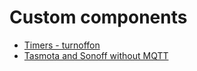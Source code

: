 # Custom components

- [Timers - turnoffon](https://github.com/JiriKursky/Custom_components/tree/master/turnoffon)
- [Tasmota and Sonoff without MQTT](https://github.com/JiriKursky/Custom_components/tree/master/httas)
